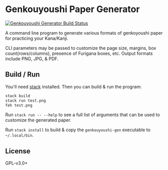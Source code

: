 # Genkouyoushi Paper Generator

[![Genkouyoushi Generator Build Status](https://travis-ci.org/prikhi/genkouyoushi-generator.svg?branch=master)](https://travis-ci.org/prikhi/genkouyoushi-generator)


A command line program to generate various formats of genkoyoushi
paper for practicing your Kana/Kanji.

CLI parameters may be passed to customize the page size, margins, box
count(rows/columns), presence of Furigana boxes, etc. Output formats include
PNG, JPG, & PDF.


## Build / Run

You'll need
[stack](https://docs.haskellstack.org/en/stable/README/#how-to-install)
installed. Then you can build & run the program:

```sh 
stack build
stack run test.png
feh test.png
```

Run `stack run -- --help` to see a full list of arguments that can be used to
customize the generated paper.

Run `stack install` to build & copy the `genkouyoushi-gen` executable to
`~/.local/bin`.


## License

GPL-v3.0+
